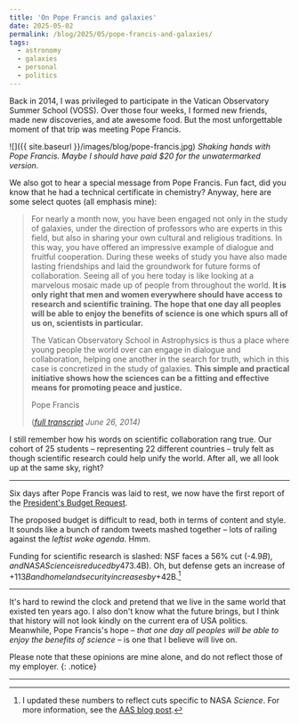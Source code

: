 ```yaml
---
title: 'On Pope Francis and galaxies'
date: 2025-05-02
permalink: /blog/2025/05/pope-francis-and-galaxies/
tags:
  - astronomy
  - galaxies
  - personal
  - politics
---
```


Back in 2014, I was privileged to participate in the Vatican Observatory Summer School (VOSS). Over those four weeks, I formed new friends, made new discoveries, and ate awesome food. But the most unforgettable moment of that trip was meeting Pope Francis.

![]({{ site.baseurl }}/images/blog/pope-francis.jpg)
*Shaking hands with Pope Francis. Maybe I should have paid $20 for the unwatermarked version.*

We also got to hear a special message from Pope Francis. Fun fact, did you know that he had a technical certificate in chemistry? Anyway, here are some select quotes (all emphasis mine): 

> For nearly a month now, you have been engaged not only in the study of galaxies, under the direction of professors who are experts in this field, but also in sharing your own cultural and religious traditions. In this way, you have offered an impressive example of dialogue and fruitful cooperation. During these weeks of study you have also made lasting friendships and laid the groundwork for future forms of collaboration. Seeing all of you here today is like looking at a marvelous mosaic made up of people from throughout the world. **It is only right that men and women everywhere should have access to research and scientific training. The hope that one day all peoples will be able to enjoy the benefits of science is one which spurs all of us on, scientists in particular.**
>
>
> The Vatican Observatory School in Astrophysics is thus a place where young people the world over can engage in dialogue and collaboration, helping one another in the search for truth, which in this case is concretized in the study of galaxies. **This simple and practical initiative shows how the sciences can be a fitting and effective means for promoting peace and justice.**
>
> Pope Francis 
>
> (*[full transcript](https://www.vatican.va/content/francesco/en/speeches/2014/june/documents/papa-francesco_20140626_astronomi-specola-vaticana.html) June 26, 2014)*

I still remember how his words on scientific collaboration rang true. Our cohort of 25 students – representing 22 different countries – truly felt as though scientific research could help unify the world. After all, we all look up at the same sky, right? 

---

Six days after Pope Francis was laid to rest, we now have the first report of the [President's Budget Request](https://www.whitehouse.gov/wp-content/uploads/2025/05/Fiscal-Year-2026-Discretionary-Budget-Request.pdf).

The proposed budget is difficult to read, both in terms of content and style. It sounds like a bunch of random tweets mashed together – lots of railing against the *leftist woke agenda*. Hmm. 

Funding for scientific research is slashed: NSF faces a 56% cut (-$4.9B), and NASA Science is reduced by 47% (-$3.4B). Oh, but defense gets an increase of +$113B and homeland security increases by +$42B.[^1]

---

It's hard to rewind the clock and pretend that we live in the same world that existed ten years ago. I also don't know what the future brings, but I think that history will not look kindly on the current era of USA politics. Meanwhile, Pope Francis's hope – *that one day all peoples will be able to enjoy the benefits of science* – is one that I believe will live on.


Please note that these opinions are mine alone, and do not reflect those of my employer.
{: .notice} 

---
[^1]: I updated these numbers to reflect cuts specific to NASA *Science*. For more information, see the [AAS blog post](https://aas.org/posts/news/2025/05/skinny-presidents-budget-request-fy2026).
